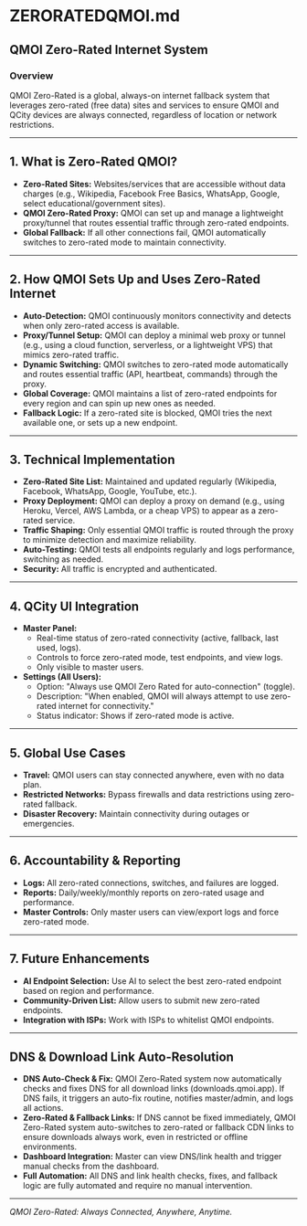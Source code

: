 # ZERORATEDQMOI.md

## QMOI Zero-Rated Internet System

### Overview

QMOI Zero-Rated is a global, always-on internet fallback system that leverages zero-rated (free data) sites and services to ensure QMOI and QCity devices are always connected, regardless of location or network restrictions.

---

## 1. What is Zero-Rated QMOI?

- **Zero-Rated Sites:** Websites/services that are accessible without data charges (e.g., Wikipedia, Facebook Free Basics, WhatsApp, Google, select educational/government sites).
- **QMOI Zero-Rated Proxy:** QMOI can set up and manage a lightweight proxy/tunnel that routes essential traffic through zero-rated endpoints.
- **Global Fallback:** If all other connections fail, QMOI automatically switches to zero-rated mode to maintain connectivity.

---

## 2. How QMOI Sets Up and Uses Zero-Rated Internet

- **Auto-Detection:** QMOI continuously monitors connectivity and detects when only zero-rated access is available.
- **Proxy/Tunnel Setup:** QMOI can deploy a minimal web proxy or tunnel (e.g., using a cloud function, serverless, or a lightweight VPS) that mimics zero-rated traffic.
- **Dynamic Switching:** QMOI switches to zero-rated mode automatically and routes essential traffic (API, heartbeat, commands) through the proxy.
- **Global Coverage:** QMOI maintains a list of zero-rated endpoints for every region and can spin up new ones as needed.
- **Fallback Logic:** If a zero-rated site is blocked, QMOI tries the next available one, or sets up a new endpoint.

---

## 3. Technical Implementation

- **Zero-Rated Site List:** Maintained and updated regularly (Wikipedia, Facebook, WhatsApp, Google, YouTube, etc.).
- **Proxy Deployment:** QMOI can deploy a proxy on demand (e.g., using Heroku, Vercel, AWS Lambda, or a cheap VPS) to appear as a zero-rated service.
- **Traffic Shaping:** Only essential QMOI traffic is routed through the proxy to minimize detection and maximize reliability.
- **Auto-Testing:** QMOI tests all endpoints regularly and logs performance, switching as needed.
- **Security:** All traffic is encrypted and authenticated.

---

## 4. QCity UI Integration

- **Master Panel:**
  - Real-time status of zero-rated connectivity (active, fallback, last used, logs).
  - Controls to force zero-rated mode, test endpoints, and view logs.
  - Only visible to master users.
- **Settings (All Users):**
  - Option: "Always use QMOI Zero Rated for auto-connection" (toggle).
  - Description: "When enabled, QMOI will always attempt to use zero-rated internet for connectivity."
  - Status indicator: Shows if zero-rated mode is active.

---

## 5. Global Use Cases

- **Travel:** QMOI users can stay connected anywhere, even with no data plan.
- **Restricted Networks:** Bypass firewalls and data restrictions using zero-rated fallback.
- **Disaster Recovery:** Maintain connectivity during outages or emergencies.

---

## 6. Accountability & Reporting

- **Logs:** All zero-rated connections, switches, and failures are logged.
- **Reports:** Daily/weekly/monthly reports on zero-rated usage and performance.
- **Master Controls:** Only master users can view/export logs and force zero-rated mode.

---

## 7. Future Enhancements

- **AI Endpoint Selection:** Use AI to select the best zero-rated endpoint based on region and performance.
- **Community-Driven List:** Allow users to submit new zero-rated endpoints.
- **Integration with ISPs:** Work with ISPs to whitelist QMOI endpoints.

---

## DNS & Download Link Auto-Resolution

- **DNS Auto-Check & Fix:** QMOI Zero-Rated system now automatically checks and fixes DNS for all download links (downloads.qmoi.app). If DNS fails, it triggers an auto-fix routine, notifies master/admin, and logs all actions.
- **Zero-Rated & Fallback Links:** If DNS cannot be fixed immediately, QMOI Zero-Rated system auto-switches to zero-rated or fallback CDN links to ensure downloads always work, even in restricted or offline environments.
- **Dashboard Integration:** Master can view DNS/link health and trigger manual checks from the dashboard.
- **Full Automation:** All DNS and link health checks, fixes, and fallback logic are fully automated and require no manual intervention.

---

_QMOI Zero-Rated: Always Connected, Anywhere, Anytime._
